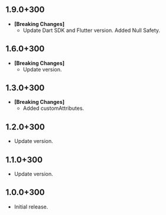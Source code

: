 ## 1.9.0+300
- **[Breaking Changes]**
  - Update Dart SDK and Flutter version. Added Null Safety.

## 1.6.0+300
- **[Breaking Changes]**
  - Update version.

## 1.3.0+300
- **[Breaking Changes]**
    - Added customAttributes.
    
## 1.2.0+300

* Update version.

## 1.1.0+300

* Update version.

## 1.0.0+300

* Initial release.

